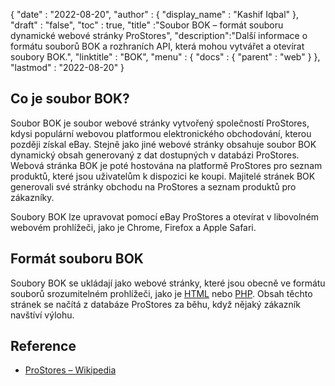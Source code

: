 {
  "date" : "2022-08-20",
  "author" : {
    "display_name" : "Kashif Iqbal"
},
  "draft" : "false",
  "toc" : true,
  "title" :"Soubor BOK – formát souboru dynamické webové stránky ProStores",
  "description":"Další informace o formátu souborů BOK a rozhraních API, která mohou vytvářet a otevírat soubory BOK.",
  "linktitle" : "BOK",
  "menu" : {
    "docs" : {
      "parent" : "web"
}
},
  "lastmod" : "2022-08-20"
}

## Co je soubor BOK?

Soubor BOK je soubor webové stránky vytvořený společností ProStores, kdysi populární webovou platformou elektronického obchodování, kterou později získal eBay. Stejně jako jiné webové stránky obsahuje soubor BOK dynamický obsah generovaný z dat dostupných v databázi ProStores. Webová stránka BOK je poté hostována na platformě ProStores pro seznam produktů, které jsou uživatelům k dispozici ke koupi. Majitelé stránek BOK generovali své stránky obchodu na ProStores a seznam produktů pro zákazníky.

Soubory BOK lze upravovat pomocí eBay ProStores a otevírat v libovolném webovém prohlížeči, jako je Chrome, Firefox a Apple Safari.

## Formát souboru BOK

Soubory BOK se ukládají jako webové stránky, které jsou obecně ve formátu souborů srozumitelném prohlížeči, jako je [HTML](/cs/web/html/) nebo [PHP](/cs/programming/php/). Obsah těchto stránek se načítá z databáze ProStores za běhu, když nějaký zákazník navštíví výlohu.

## Reference

* [ProStores – Wikipedia](https://en.wikipedia.org/wiki/ProStores)

